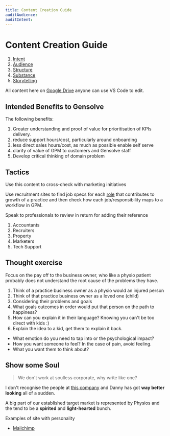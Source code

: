 ```yaml
---
title: Content Creation Guide
auditAudience:
auditIntent:
---
```


# Content Creation Guide

1. [Intent](./intent/)
2. [Audience](./audience/)
3. [Structure](./content-structure/)
4. [Substance](./substance/)
5. [Storytelling](./storytelling/)

All content here on [Google Drive](https://drive.google.com/drive/u/0/folders/1NrD8g-7Optig8uizemwNgZ1Ndm7-Y-d2) anyone can use VS Code to edit.

## Intended Benefits to Gensolve

The following benefits:

1. Greater understanding and proof of value for prioritisation of KPIs delivery.
2. reduce support hours/cost, particularly around onboarding
3. less direct sales hours/cost, as much as possible enable self serve
4. clarity of value of GPM to customers and Gensolve staff
5. Develop critical thinking of domain problem

## Tactics

Use this content to cross-check with marketing initiatives

Use recruitment sites to find job specs for each [role](../../roles/) that contributes to growth of a practice and then check how each job/responsibility maps to a workflow in GPM.

Speak to professionals to review in return for adding their reference

1. Accountants
2. Recruiters
3. Property
4. Marketers
5. Tech Support

## Thought exercise

Focus on the pay off to the business owner, who like a physio patient probably does not understand the root cause of the problems they have.

1. Think of a practice business owner as a physio would an injured person
2. Think of that practice business owner as a loved one (child)
3. Considering their problems and goals
4. What goals outcomes in order would put that person on the path to happiness?
5. How can you explain it in their language? Knowing you can't be too direct with kids :)
6. Explain the idea to a kid, get them to explain it back.

- What emotion do you need to tap into or the psychological impact?
- How you want someone to feel? In the case of pain, avoid feeling.
- What you want them to think about?

## Show some Soul

> We don't work at soulless corporate, why write like one?

I don't recognise the people at [this company](https://www.gensolve.co.uk/about) and Danny has got **way better looking** all of a sudden.

A big part of our established target market is represented by Physios and the tend to be a **spirited** and **light-hearted** bunch.

Examples of site with personality

- [Mailchimp](https://mailchimp.com/)
